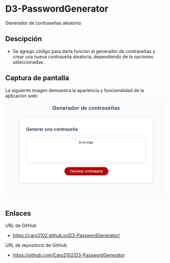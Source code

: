 # D3-PasswordGenerator
Generador de contraseñas aleatorio
## Descipción

* Se agrego código para darle funcion al generador de contraseñas y crear una nueva contraseña aleatoria, dependiendo de la opciones seleccionadas.
## Captura de pantalla
La siguiente imagen demuestra la apariencia y funcionalidad de la aplicación web:
![Captura de pantalla de la aplicacion web](./Imagen/Captura-de%20-pantalla.png)

## Enlaces
URL de GitHub
* https://caro2102.github.io/D3-PasswordGenerator/

URL de repositorio de GitHub
* https://github.com/Caro2102/D3-PasswordGenerator